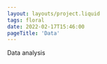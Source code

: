 ```yaml
---
layout: layouts/project.liquid
tags: floral
date: 2022-02-17T15:46:00
pageTitle: 'Data'
---
```


Data analysis